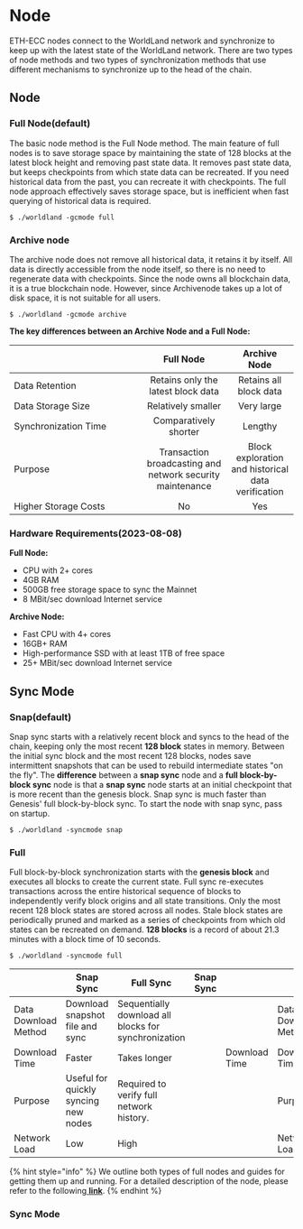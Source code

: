 # Node

ETH-ECC nodes connect to the WorldLand network and synchronize to keep up with the latest state of the WorldLand network. There are two types of node methods and two types of synchronization methods that use different mechanisms to synchronize up to the head of the chain.

## **Node**

### Full Node(default) <a href="#summary" id="summary"></a>

The basic node method is the Full Node method. The main feature of full nodes is to save storage space by maintaining the state of 128 blocks at the latest block height and removing past state data. It removes past state data, but keeps checkpoints from which state data can be recreated. If you need historical data from the past, you can recreate it with checkpoints. The full node approach effectively saves storage space, but is inefficient when fast querying of historical data is required.

```
$ ./worldland -gcmode full
```

### Archive node

The archive node does not remove all historical data, it retains it by itself. All data is directly accessible from the node itself, so there is no need to regenerate data with checkpoints. Since the node owns all blockchain data, it is a true blockchain node. However, since Archivenode takes up a lot of disk space, it is not suitable for all users.

```
$ ./worldland -gcmode archive
```



**The key differences between an Archive Node and a Full Node:**

<table><thead><tr><th width="219"></th><th align="center">Full Node</th><th align="center">Archive Node</th></tr></thead><tbody><tr><td>Data Retention</td><td align="center">Retains only the latest block data</td><td align="center">Retains all block data</td></tr><tr><td>Data Storage Size</td><td align="center">Relatively smaller</td><td align="center">Very large</td></tr><tr><td>Synchronization Time</td><td align="center">Comparatively shorter</td><td align="center">Lengthy</td></tr><tr><td>Purpose</td><td align="center">Transaction broadcasting and network security maintenance</td><td align="center">Block exploration and historical data verification</td></tr><tr><td>Higher Storage Costs</td><td align="center">No</td><td align="center">Yes</td></tr></tbody></table>

### Hardware Requirements(2023-08-08)

**Full Node:**

* CPU with 2+ cores
* 4GB RAM
* 500GB free storage space to sync the Mainnet
* 8 MBit/sec download Internet service

**Archive Node:**

* Fast CPU with 4+ cores
* 16GB+ RAM
* High-performance SSD with at least 1TB of free space
* 25+ MBit/sec download Internet service



## **Sync Mode**

### Snap(default)

Snap sync starts with a relatively recent block and syncs to the head of the chain, keeping only the most recent **128 block** states in memory. Between the initial sync block and the most recent 128 blocks, nodes save intermittent snapshots that can be used to rebuild intermediate states "on the fly". The **difference** between a **snap sync** node and a **full block-by-block sync** node is that a **snap sync** node starts at an initial checkpoint that is more recent than the genesis block. Snap sync is much faster than Genesis' full block-by-block sync. To start the node with snap sync, pass on startup.

```
$ ./worldland -syncmode snap
```

### Full

Full block-by-block synchronization starts with the **genesis block** and executes all blocks to create the current state. Full sync re-executes transactions across the entire historical sequence of blocks to independently verify block origins and all state transitions. Only the most recent 128 block states are stored across all nodes. Stale block states are periodically pruned and marked as a series of checkpoints from which old states can be recreated on demand. **128 blocks** is a record of about 21.3 minutes with a block time of 10 seconds.

```
$ ./worldland -syncmode full
```

<table><thead><tr><th></th><th>Snap Sync</th><th>Full Sync</th><th data-hidden>Snap Sync</th><th data-hidden></th><th data-hidden></th><th data-hidden>Full sync</th></tr></thead><tbody><tr><td>Data Download Method</td><td>Download snapshot file and sync</td><td>Sequentially download all blocks for synchronization</td><td></td><td></td><td>Data Download Method</td><td>Sequentially download all blocks for synchronization</td></tr><tr><td>Download Time</td><td>Faster</td><td>Takes longer</td><td></td><td>Download Time</td><td>Download Time</td><td>Takes longer</td></tr><tr><td>Purpose</td><td>Useful for quickly syncing new nodes</td><td>Required to verify full network history.</td><td></td><td></td><td>Purpose</td><td>Required for accessing the entire network history</td></tr><tr><td>Network Load</td><td>Low</td><td>High</td><td></td><td></td><td>Network Load</td><td>High</td></tr></tbody></table>

{% hint style="info" %}
We outline both types of full nodes and guides for getting them up and running. For a detailed description of the node, please refer to the following[ **link**](https://geth.ethereum.org/docs/fundamentals/sync-modes).
{% endhint %}









### &#x20;<a href="#archive-nodes" id="archive-nodes"></a>





### Sync Mode





### &#x20;<a href="#summary" id="summary"></a>
